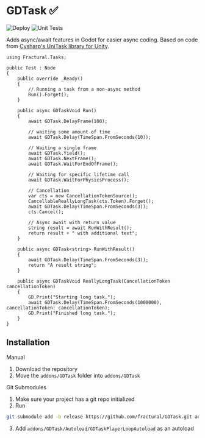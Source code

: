 # GDTask ✅

![Deploy](https://github.com/Fractural/GDTask/actions/workflows/deploy.yml/badge.svg) ![Unit Tests](https://github.com/Fractural/GDTask/actions/workflows/tests.yml/badge.svg)

Adds async/await features in Godot for easier async coding.
Based on code from [Cysharp's UniTask library for Unity](https://github.com/Cysharp/UniTask).

```CSharp
using Fractural.Tasks;

public Test : Node 
{
    public override _Ready() 
    {
        // Running a task from a non-async method
        Run().Forget();
    }

    public async GDTaskVoid Run() 
    {
        await GDTask.DelayFrame(100);

        // waiting some amount of time
        await GDTask.Delay(TimeSpan.FromSeconds(10));

        // Waiting a single frame
        await GDTask.Yield();
        await GDTask.NextFrame();
        await GDTask.WaitForEndOfFrame();

        // Waiting for specific lifetime call
        await GDTask.WaitForPhysicsProcess();

        // Cancellation
        var cts = new CancellationTokenSource();
        CancellableReallyLongTask(cts.Token).Forget();
        await GDTask.Delay(TimeSpan.FromSeconds(3));
        cts.Cancel();

        // Async await with return value
        string result = await RunWithResult();
        return result + " with additional text";
    }

    public async GDTask<string> RunWithResult()
    {
        await GDTask.Delay(TimeSpan.FromSeconds(3));
        return "A result string";
    }

    public async GDTaskVoid ReallyLongTask(CancellationToken cancellationToken)
    {
        GD.Print("Starting long task.");
        await GDTask.Delay(TimeSpan.FromSeconds(1000000), cancellationToken: cancellationToken);
        GD.Print("Finished long task.");
    }
}
```

## Installation

Manual

1. Download the repository
2. Move the `addons/GDTask` folder into `addons/GDTask`

Git Submodules

1. Make sure your project has a git repo initialized
2. Run
   
``` bash
git submodule add -b release https://github.com/fractural/GDTask.git addons/GDTask
```

3. Add `addons/GDTask/Autoload/GDTaskPlayerLoopAutoload` as an autoload